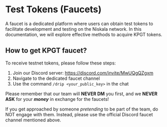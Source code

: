 # Test Tokens (Faucets)

A faucet is a dedicated platform where users can obtain test tokens to facilitate development and testing on the Niskala network. In this documentation, we will explore effective methods to acquire KPGT tokens.

## How to get KPGT faucet?

To receive testnet tokens, please follow these steps:

1. Join our Discord server: https://discord.com/invite/MwUQgQZgxm
2. Navigate to the dedicated faucet channel
3. Use the command `/drip <your_public_key>` in the chat

Please remember that our team will **NEVER DM** you first, and we **NEVER ASK** for your _**money**_ in exchange for the faucets!

If you get approached by someone _pretending_ to be part of the team, do NOT engage with them. Instead, please use the official Discord faucet channel mentioned above.
